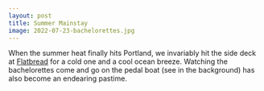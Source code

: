 ```yaml
---
layout: post
title: Summer Mainstay
image: 2022-07-23-bachelorettes.jpg
---
```


When the summer heat finally hits Portland, we invariably hit the side deck at
[Flatbread](https://flatbreadcompany.com/locations/portland-me/) for a cold one
and a cool ocean breeze. Watching the bachelorettes come and go on the pedal
boat (see in the background) has also become an endearing pastime.
